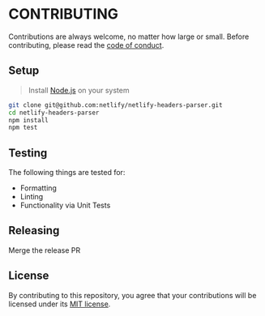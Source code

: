 # CONTRIBUTING

Contributions are always welcome, no matter how large or small. Before contributing, please read the
[code of conduct](CODE_OF_CONDUCT.md).

## Setup

> Install [Node.js](https://nodejs.org/en/download/) on your system

```sh
git clone git@github.com:netlify/netlify-headers-parser.git
cd netlify-headers-parser
npm install
npm test
```

## Testing

The following things are tested for:

- Formatting
- Linting
- Functionality via Unit Tests

## Releasing

Merge the release PR

## License

By contributing to this repository, you agree that your contributions will be licensed under its [MIT license](LICENSE).
